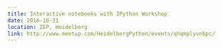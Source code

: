 ```yaml
---
title: Interactive notebooks with IPython Workshop
date: 2016-10-31
location: ZEP, Heidelberg
link: http://www.meetup.com/HeidelbergPython/events/qhqmplyvnbpc/
---
```

